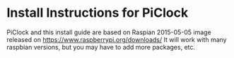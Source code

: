# Install Instructions for PiClock

PiClock and this install guide are based on Raspian 2015-05-05 image released on https://www.raspberrypi.org/downloads/
It will work with many raspbian versions, but you may have to add more packages, etc.


